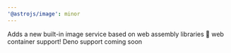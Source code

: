 ```yaml
---
'@astrojs/image': minor
---
```


Adds a new built-in image service based on web assembly libraries :drum: web container support! Deno support coming soon

